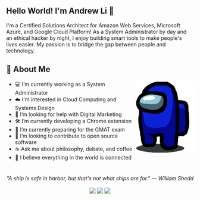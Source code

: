 ## Hello World! I'm Andrew Li 👋

I'm a Certified Solutions Architect for Amazon Web Services, Microsoft Azure, and Google Cloud Platform! As a System Administrator by day and an ethical hacker by night, I enjoy building smart tools to make people's lives easier. My passion is to bridge the gap between people and technology.

## 📘 About Me

<img src="amongus.png" height="195px" align="right">

- 💻 I’m currently working as a System Administrator
- ☁️ I'm interested in Cloud Computing and Systems Design
- 📝 I’m looking for help with Digital Marketing
- 🛠️ I’m currently developing a Chrome extension 
- 📖 I’m currently preparing for the GMAT exam
- 📂 I’m looking to contribute to open source software
- ☕ Ask me about philosophy, debate, and coffee
- 🦋 I believe everything in the world is connected
#
<p align="center">
   <i>"A ship is safe in harbor, but that's not what ships are for." — William Shedd
</i>
   
<br>
<br>
<a target="_blank" href="https://www.linkedin.com/in/anduleh/"><img src="https://img.shields.io/badge/-LinkedIn-0077B5?style=for-the-badge&logo=Linkedin&logoColor=white"></img></a>
<a target="_blank" href="mailto:andrewmyli96@gmail.com"><img src="https://img.shields.io/badge/-Email-D14836?style=for-the-badge&logo=Gmail&logoColor=white"></img></a>
<a target="_blank" href="https://www.andrewli.info/"><img src="https://img.shields.io/badge/-resume-003366?style=for-the-badge&logo=iCloud&logoColor=white"></img></a>
<br>

</p>       
